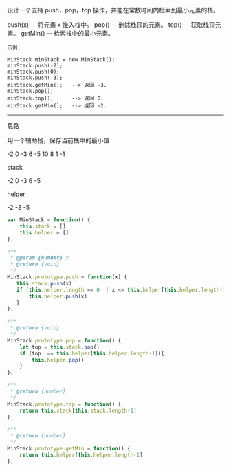 设计一个支持 push，pop，top 操作，并能在常数时间内检索到最小元素的栈。

push(x) -- 将元素 x 推入栈中。
pop() -- 删除栈顶的元素。
top() -- 获取栈顶元素。
getMin() -- 检索栈中的最小元素。

```case
示例:

MinStack minStack = new MinStack();
minStack.push(-2);
minStack.push(0);
minStack.push(-3);
minStack.getMin();   --> 返回 -3.
minStack.pop();
minStack.top();      --> 返回 0.
minStack.getMin();   --> 返回 -2.
```

---

思路

用一个辅助栈，保存当前栈中的最小值


-2 0 -3 6 -5 10 8 1 -1

stack

-2 0 -3 6 -5

helper

-2 -3 -5


```javascript
var MinStack = function() {
    this.stack = []
    this.helper = []
};

/**
 * @param {number} x
 * @return {void}
 */
MinStack.prototype.push = function(x) {
   this.stack.push(x)
   if (this.helper.length == 0 || x <= this.helper[this.helper.length-1]){
       this.helper.push(x)
   }
};

/**
 * @return {void}
 */
MinStack.prototype.pop = function() {
    let top = this.stack.pop()
    if (top  == this.helper[this.helper.length-1]){
        this.helper.pop()
    }
};

/**
 * @return {number}
 */
MinStack.prototype.top = function() {
    return this.stack[this.stack.length-1]
};

/**
 * @return {number}
 */
MinStack.prototype.getMin = function() {
    return this.helper[this.helper.length-1]
};
```
